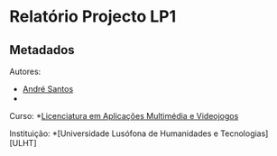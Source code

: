 # Relatório Projecto LP1


## Metadados

 Autores: 
 * [André Santos][André Pedro] 
 * [][Tiago Alves]

Curso:
*[Licenciatura em Aplicações Multimédia e Videojogos][lamv]
	
Instituição: 
*[Universidade Lusófona de Humanidades e Tecnologias][ULHT]



[André Santos]:https://github.com/Snigy24
[André Pedro]:https://github.com/andre-pedro
[Tiago Alves]:https://github.com/synpse
[lamv]:https://www.ulusofona.pt/licenciatura/aplicacoes-multimedia-e-videojogos